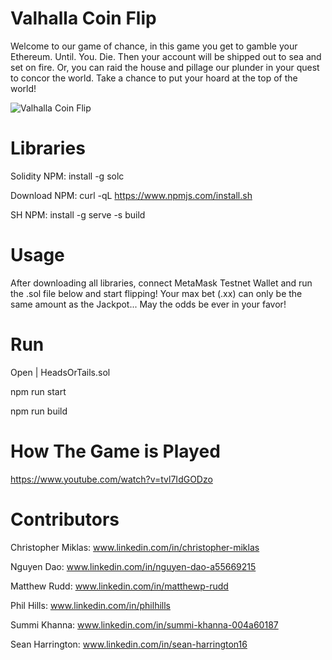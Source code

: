 # Valhalla Coin Flip

Welcome to our game of chance, in this game you get to gamble your Ethereum. Until. You. Die. Then your account will be shipped out to sea and set on fire. Or, you can raid the house and pillage our plunder in your quest to concor the world. Take a chance to put your hoard at the top of the world!

![Valhalla Coin Flip](https://user-images.githubusercontent.com/91238235/168093314-a417e46f-c33a-4dab-9c2d-7f4b0b556c17.png)

# Libraries

Solidity NPM: install -g solc

Download NPM: curl -qL https://www.npmjs.com/install.sh 

SH NPM: install -g serve -s build

# Usage

After downloading all libraries, connect MetaMask Testnet Wallet and run the .sol file below and start flipping! Your max bet (.xx) can only be the same amount as the Jackpot... May the odds be ever in your favor!

# Run

Open | HeadsOrTails.sol

npm run start

npm run build
 
# How The Game is Played

https://www.youtube.com/watch?v=tvl7IdGODzo


# Contributors

Christopher Miklas: www.linkedin.com/in/christopher-miklas

Nguyen Dao: www.linkedin.com/in/nguyen-dao-a55669215

Matthew Rudd: www.linkedin.com/in/matthewp-rudd

Phil Hills: www.linkedin.com/in/philhills

Summi Khanna: www.linkedin.com/in/summi-khanna-004a60187

Sean Harrington: www.linkedin.com/in/sean-harrington16
